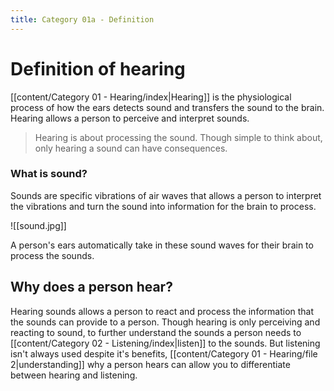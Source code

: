 ```yaml
---
title: Category 01a - Definition
---
```

# Definition of hearing

[[content/Category 01 - Hearing/index|Hearing]] is the physiological process of how the ears detects sound and transfers the sound to the brain. Hearing allows a person to perceive and interpret sounds.  

> Hearing is about processing the sound.
> Though simple to think about, only hearing a sound can have consequences. 
### What is sound?

Sounds are specific vibrations of air waves that allows a person to interpret the vibrations and turn the sound into information for the brain to process. 

![[sound.jpg]]

A person's ears automatically take in these sound waves for their brain to process the sounds.
## Why does a person hear?

Hearing sounds allows a person to react and process the information that the sounds can provide to a person. Though hearing is only perceiving and reacting to sound, to further understand the sounds a person needs to [[content/Category 02 - Listening/index|listen]] to the sounds. But listening isn't always used despite it's benefits, [[content/Category 01 - Hearing/file 2|understanding]] why a person hears can allow you to differentiate between hearing and listening.